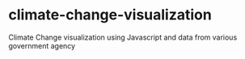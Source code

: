 # climate-change-visualization
Climate Change visualization using Javascript and data from various government agency
